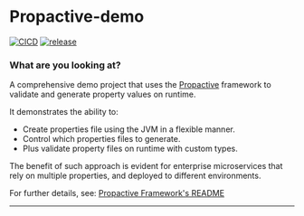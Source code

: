 # Propactive-demo

[![CICD](https://github.com/propactive/propactive-demo/actions/workflows/CICD.yml/badge.svg)](https://github.com/propactive/propactive-demo/actions/workflows/CICD.yml)
[![release](https://img.shields.io/github/v/release/propactive/propactive-demo)](https://github.com/propactive/propactive-demo/releases)

### What are you looking at?

A comprehensive demo project that uses the [Propactive](https://github.com/propactive/propactive#readme) framework to validate and generate property values on runtime. 

It demonstrates the ability to:
  - Create properties file using the JVM in a flexible manner.
  - Control which properties files to generate.
  - Plus validate property files on runtime with custom types.

The benefit of such approach is evident for enterprise microservices
that rely on multiple properties, and deployed to different environments.

For further details, see: [Propactive Framework's README](https://github.com/propactive/propactive#readme)

___